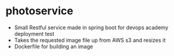 # photoservice
  - Small Restful service made in spring boot for devops academy deployment test
  - Takes the requested image file up from AWS s3 and resizes it
  - Dockerfile for building an image
